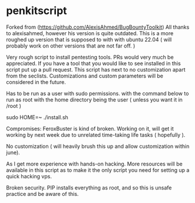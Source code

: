 # penkitscript
Forked from (https://github.com/AlexisAhmed/BugBountyToolkit)
All thanks to alexisahmed, however his version is quite outdated. This is a more roughed up version that is supposed to with with ubuntu 22.04 ( will probably work on other versions that are not far off. )

Very rough script to install pentesting tools. PRs would very much be appreciated.
If you have a tool that you would like to see installed in this script put up a pull request. This script has next to no customization apart from the seclists.
Customizations and custom parameters will be considered in the future.

Has to be run as a user with sudo permissions. with the command below to run as root with the home directory being the user ( unless you want it in /root )

sudo HOME=~ ./install.sh

Compromises:
FeroxBuster is kind of broken. Working on it, will get it working by next week due to unrelated time-taking life tasks ( hopefully ).

No customization ( will heavily brush this up and allow customization within june).

As I get more experience with hands-on hacking. More resources will be available in this script as to make it the only script you need for setting up a quick hacking vps.

Broken security. PIP installs everything as root, and so this is unsafe practice and be aware of this.

